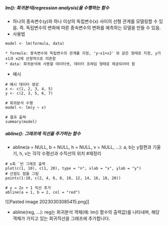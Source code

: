 ##### lm(): 회귀분석(regression analysis)을 수행하는 함수
* 하나의 종속변수(y)와 하나 이상의 독립변수(x) 사이의 선형 관계를 모델링할 수 있음. 즉. 독립변수의 변화에 따른 종속변수의 변화를 예측하는 모델을 만들 수 있음.
* 사용법
```
model <- lm(formula, data)
```
	* formula: 종속변수와 독립변수의 관계를 지정, 'y~x1+x2' 와 같은 형태로 지정, y가 x1과 x2에 선형적으로 의존함
	* data: 회귀분석에 사용할 데이터셋, 데이터 프레임 형태로 제공되어야 함
* 예시
```
# 예시 데이터 생성
x <- c(1, 2, 3, 4, 5)
y <- c(2, 3, 5, 6, 7)

# 회귀분석 수행
model <- lm(y ~ x)

# 결과 출력
summary(model)
```

##### abline(): 그래프에 직선을 추가하는 함수
* abline(a = NULL, b = NULL, h = NULL, v = NULL, ...): a, b는 y절편과 기울기, h, v는 각각 수평선과 수직선의 위치
#재정리 
```
# x축 `빈 그래프 출력
plot(c(1, 10), c(1, 20), type = "n", xlab = "x", ylab = "y")
# 산점도 점을 그림
points(1:10, c(2, 4, 6, 8, 10, 12, 14, 16, 18, 20))

# y = 2x + 1 직선 추가
abline(a = 1, b = 2, col = "red")

```
![[Pasted image 20230303085415.png]]




* abline(reg, ...): reg는 회귀분석 객체(예: lm() 함수의 출력값)를 나타내며, 해당 객체가 가지고 있는 회귀직선을 그래프에 추가합니다.


